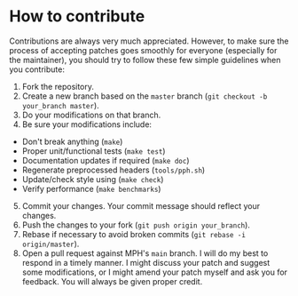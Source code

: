 # How to contribute

Contributions are always very much appreciated. However, to make sure the
process of accepting patches goes smoothly for everyone (especially for
the maintainer), you should try to follow these few simple guidelines when
you contribute:

1. Fork the repository.
2. Create a new branch based on the `master` branch (`git checkout -b your_branch master`).
3. Do your modifications on that branch.
4. Be sure your modifications include:
  * Don't break anything (`make`)
  * Proper unit/functional tests (`make test`)
  * Documentation updates if required (`make doc`)
  * Regenerate preprocessed headers (`tools/pph.sh`)
  * Update/check style using (`make check`)
  * Verify performance (`make benchmarks`)
5. Commit your changes. Your commit message should reflect your changes.
6. Push the changes to your fork (`git push origin your_branch`).
7. Rebase if necessary to avoid broken commits (`git rebase -i origin/master`).
8. Open a pull request against MPH's `main` branch.
   I will do my best to respond in a timely manner. I might discuss your patch and suggest some modifications, or I might amend your patch myself and ask you for feedback. You will always be given proper credit.
